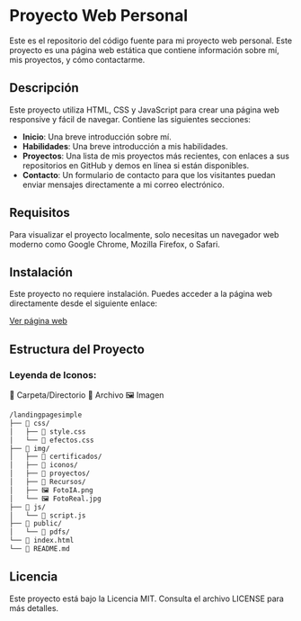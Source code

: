 # Proyecto Web Personal

Este es el repositorio del código fuente para mi proyecto web personal. Este proyecto es una página web estática que contiene información sobre mí, mis proyectos, y cómo contactarme.

## Descripción

Este proyecto utiliza HTML, CSS y JavaScript para crear una página web responsive y fácil de navegar. Contiene las siguientes secciones:

- **Inicio**: Una breve introducción sobre mí.
- **Habilidades**: Una breve introducción a mis habilidades.
- **Proyectos**: Una lista de mis proyectos más recientes, con enlaces a sus repositorios en GitHub y demos en línea si están disponibles.
- **Contacto**: Un formulario de contacto para que los visitantes puedan enviar mensajes directamente a mi correo electrónico.

## Requisitos

Para visualizar el proyecto localmente, solo necesitas un navegador web moderno como Google Chrome, Mozilla Firefox, o Safari.

## Instalación

Este proyecto no requiere instalación. Puedes acceder a la página web directamente desde el siguiente enlace:

[Ver página web](https://edummorenolp.github.io/LandingPageSimple/)

## Estructura del Proyecto

### Leyenda de Iconos:
📂 Carpeta/Directorio
📄 Archivo
🖼️ Imagen

```bash
/landingpagesimple
├── 📂 css/
│   ├── 📄 style.css
│   └── 📄 efectos.css
├── 📂 img/
│   ├── 📁 certificados/
│   ├── 📁 iconos/
│   ├── 📁 proyectos/
│   ├── 📁 Recursos/
│   ├── 🖼️ FotoIA.png
│   └── 🖼️ FotoReal.jpg
├── 📂 js/
│   └── 📄 script.js
├── 📂 public/
│   └── 📁 pdfs/
└── 📄 index.html   
└── 📄 README.md
```

## Licencia

Este proyecto está bajo la Licencia MIT. Consulta el archivo LICENSE para más detalles.